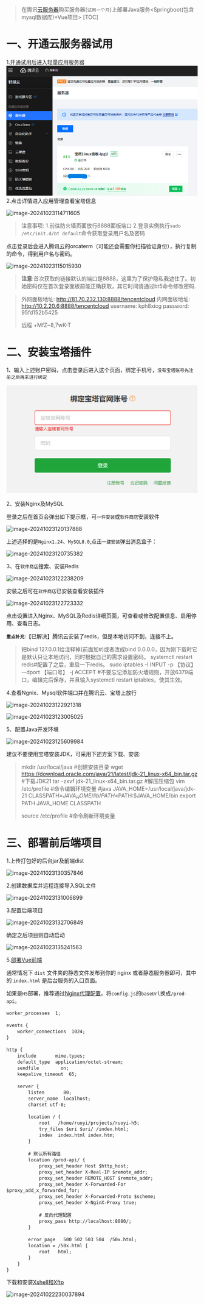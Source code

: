 > 在腾讯[云服务器](https://so.csdn.net/so/search?q=云服务器&spm=1001.2101.3001.7020)购买服务器(`试用一个月`)上部署Java服务<Springboot(包含mysql数据库)+Vue项目>
[TOC]

# 一、开通云服务器试用

1.开通试用后进入轻量应用服务器
![image-20241022214129899](../../assets/imgs/linux/20241022214129899.png)
2.点击详情进入应用管理查看宝塔信息

![image-20241023114711605](C:/Users/Administrator/AppData/Roaming/Typora/typora-user-images/image-20241023114711605.png)

> 注意事项:
> 1.前往防火墙页面放行8888面板端口
> 2.登录实例执行`sudo /etc/init.d/bt default`命令获取登录用户名及密码

点击登录后会进入腾讯云的orcaterm（可能还会需要你扫描验证身份），执行复制的命令，得到用户名与密码。

![image-20241023115015930](C:/Users/Administrator/AppData/Roaming/Typora/typora-user-images/image-20241023115015930.png)

> **注意**:首次获取的链接默认的端口是8888，这里为了保护隐私我遮住了。初始密码仅在首次登录面板前能正确获取，其它时间请通过bt5命令修改密码.

>外网面板地址: http://81.70.232.130:8888/tencentcloud
>内网面板地址: http://10.2.20.6:8888/tencentcloud
>username: kph8xicg
>password: 95fd152b5425
>
>远程 +MfZ~8,7wK-T

# 二、安装宝塔插件

1、输入上述账户密码，点击登录后进入这个页面，绑定手机号，`没有宝塔账号先注册之后再来进行绑定`

 ![image-20241022215712591](../../assets/imgs/linux/20241022215712591.png)

2、安装Nginx及MySQL

登录之后在首页会弹出如下提示框，可`一件安装`或`软件商店`安装软件

![image-20241023120137888](C:/Users/Administrator/AppData/Roaming/Typora/typora-user-images/image-20241023120137888.png)

上述选择的是`Nginx1.24`、`MySQL8.0`,点击`一建安装`弹出消息盒子：

 ![image-20241023120735382](C:/Users/Administrator/AppData/Roaming/Typora/typora-user-images/image-20241023120735382.png)

3、在`软件商店`搜索、安装Redis

![image-20241023122238209](C:/Users/Administrator/AppData/Roaming/Typora/typora-user-images/image-20241023122238209.png)

安装之后可在`软件商店`已安装查看安装插件

![image-20241023122723332](C:/Users/Administrator/AppData/Roaming/Typora/typora-user-images/image-20241023122723332.png)

点击设置进入Nginx、MySQL及Redis详细页面，可查看或修改配置信息、启用停用、查看日志。

**`重点补充`**:【已解决】腾讯云安装了redis，但是本地访问不到，连接不上。

> 把bind 127.0.0.1给注释掉(前面加#)或者改成bind 0.0.0.0，因为刚下载时它是默认只让本地访问，同时根据自己的需求设置密码。
> systemctl restart redis#配置了之后，重启一下redis。
> sudo iptables -I INPUT -p 【协议】 --dport 【端口号】 -j ACCEPT #不要忘记添加防火墙规则，开放6379端口，编辑完后保存，并且输入systemctl restart iptables，使其生效。

4.查看Ngnix、Mysql软件端口并在腾讯云、宝塔上放行

![image-20241023122921318](C:/Users/Administrator/AppData/Roaming/Typora/typora-user-images/image-20241023122921318.png)

![image-20241023123005025](C:/Users/Administrator/AppData/Roaming/Typora/typora-user-images/image-20241023123005025.png)

5、配置Java开发环境

![image-20241023125609984](C:/Users/Administrator/AppData/Roaming/Typora/typora-user-images/image-20241023125609984.png)

建议不要使用宝塔安装JDK，可采用下述方案下载、安装:

> mkdir /usr/local/java #创建安装目录
> wget https://download.oracle.com/java/21/latest/jdk-21_linux-x64_bin.tar.gz #下载JDK21
> tar -zxvf jdk-21_linux-x64_bin.tar.gz #解压压缩包
> vim /etc/profile #命令编辑环境变量
> #java
> JAVA_HOME=/usr/local/java/jdk-21
> CLASSPATH=$JAVA_HOME/lib/ 
> PATH=$PATH:$JAVA_HOME/bin 
> export PATH JAVA_HOME CLASSPATH
>
> source /etc/profile #命令刷新环境变量

# 三、部署前后端项目

1.上传打包好的后台jar及前端dist

![image-20241023130357846](C:/Users/Administrator/AppData/Roaming/Typora/typora-user-images/image-20241023130357846.png)

2.创建数据库并远程连接导入SQL文件

![image-20241023131006899](C:/Users/Administrator/AppData/Roaming/Typora/typora-user-images/image-20241023131006899.png)

3.配置后端项目

![image-20241023132706849](C:/Users/Administrator/AppData/Roaming/Typora/typora-user-images/image-20241023132706849.png)

确定之后项目则自动启动

 ![image-20241023135241563](C:/Users/Administrator/AppData/Roaming/Typora/typora-user-images/image-20241023135241563.png)

5.[部署Vue前端](https://doc.ruoyi.vip/ruoyi-app/document/hjbs.html)

通常情况下 `dist` 文件夹的静态文件发布到你的 nginx 或者静态服务器即可，其中的 `index.html` 是后台服务的入口页面。

如果是`H5`部署，推荐通过[Nginx代理配置](https://doc.ruoyi.vip/ruoyi-app/document/hjbs.html#nginx配置)。将`config.js`的`baseUrl`换成`/prod-api`。

```
worker_processes  1;

events {
    worker_connections  1024;
}

http {
    include       mime.types;
    default_type  application/octet-stream;
    sendfile        on;
    keepalive_timeout  65;

    server {
        listen       80;
        server_name  localhost;
		charset utf-8;

		location / {
			root   /home/ruoyi/projects/ruoyi-h5;
			try_files $uri $uri/ /index.html;
            index  index.html index.htm;
        }
		
		# 默认所有路径
        location /prod-api/ {
            proxy_set_header Host $http_host;
            proxy_set_header X-Real-IP $remote_addr;
            proxy_set_header REMOTE_HOST $remote_addr;
            proxy_set_header X-Forwarded-For $proxy_add_x_forwarded_for;
			proxy_set_header X-Forwarded-Proto $scheme;
			proxy_set_header X-NginX-Proxy true;
			
            # 反向代理配置
            proxy_pass http://localhost:8080/;
        }
		
        error_page   500 502 503 504  /50x.html;
        location = /50x.html {
            root   html;
        }
    }
}
```



下载和安装[Xshell和Xftp](https://www.xshell.com/zh/free-for-home-school/)

![image-20241022230037894](C:/Users/Administrator/AppData/Roaming/Typora/typora-user-images/image-20241022230037894.png)
